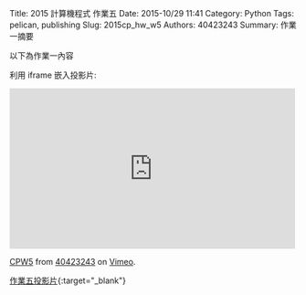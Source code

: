 Title: 2015 計算機程式 作業五
Date: 2015-10/29 11:41
Category: Python
Tags: pelican, publishing
Slug: 2015cp_hw_w5
Authors: 40423243
Summary: 作業一摘要

以下為作業一內容

利用 iframe 嵌入投影片:

<iframe src="https://player.vimeo.com/video/145034882" width="500" height="281" frameborder="0" webkitallowfullscreen mozallowfullscreen allowfullscreen></iframe> <p><a href="https://vimeo.com/145034882">CPW5</a> from <a href="https://vimeo.com/user45620934">40423243</a> on <a href="https://vimeo.com">Vimeo</a>.</p>

[作業五投影片](40423243_cp_w5_p.html){:target="_blank"}
